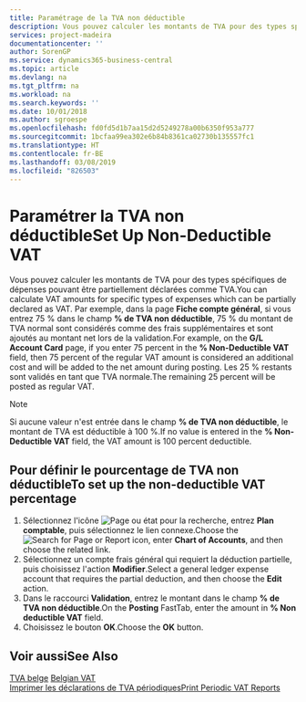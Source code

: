```yaml
---
title: Paramétrage de la TVA non déductible
description: Vous pouvez calculer les montants de TVA pour des types spécifiques de dépenses pouvant être partiellement déclarées comme TVA.
services: project-madeira
documentationcenter: ''
author: SorenGP
ms.service: dynamics365-business-central
ms.topic: article
ms.devlang: na
ms.tgt_pltfrm: na
ms.workload: na
ms.search.keywords: ''
ms.date: 10/01/2018
ms.author: sgroespe
ms.openlocfilehash: fd0fd5d1b7aa15d2d5249278a00b6350f953a777
ms.sourcegitcommit: 1bcfaa99ea302e6b84b8361ca02730b135557fc1
ms.translationtype: HT
ms.contentlocale: fr-BE
ms.lasthandoff: 03/08/2019
ms.locfileid: "826503"
---
```

# <a name="set-up-non-deductible-vat"></a><span data-ttu-id="3cded-103">Paramétrer la TVA non déductible</span><span class="sxs-lookup"><span data-stu-id="3cded-103">Set Up Non-Deductible VAT</span></span>
<span data-ttu-id="3cded-104">Vous pouvez calculer les montants de TVA pour des types spécifiques de dépenses pouvant être partiellement déclarées comme TVA.</span><span class="sxs-lookup"><span data-stu-id="3cded-104">You can calculate VAT amounts for specific types of expenses which can be partially declared as VAT.</span></span> <span data-ttu-id="3cded-105">Par exemple, dans la page **Fiche compte général**, si vous entrez 75 % dans le champ **% de TVA non déductible**, 75 % du montant de TVA normal sont considérés comme des frais supplémentaires et sont ajoutés au montant net lors de la validation.</span><span class="sxs-lookup"><span data-stu-id="3cded-105">For example, on the **G/L Account Card** page, if you enter 75 percent in the **% Non-Deductible VAT** field, then 75 percent of the regular VAT amount is considered an additional cost and will be added to the net amount during posting.</span></span> <span data-ttu-id="3cded-106">Les 25 % restants sont validés en tant que TVA normale.</span><span class="sxs-lookup"><span data-stu-id="3cded-106">The remaining 25 percent will be posted as regular VAT.</span></span>  

> [!NOTE]  
>  <span data-ttu-id="3cded-107">Si aucune valeur n'est entrée dans le champ **% de TVA non déductible**, le montant de TVA est déductible à 100 %.</span><span class="sxs-lookup"><span data-stu-id="3cded-107">If no value is entered in the **% Non-Deductible VAT** field, the VAT amount is 100 percent deductible.</span></span>  

## <a name="to-set-up-the-non-deductible-vat-percentage"></a><span data-ttu-id="3cded-108">Pour définir le pourcentage de TVA non déductible</span><span class="sxs-lookup"><span data-stu-id="3cded-108">To set up the non-deductible VAT percentage</span></span>  

1.  <span data-ttu-id="3cded-109">Sélectionnez l'icône ![Page ou état pour la recherche](../../media/ui-search/search_small.png "Page ou état pour la recherche"), entrez **Plan comptable**, puis sélectionnez le lien connexe.</span><span class="sxs-lookup"><span data-stu-id="3cded-109">Choose the ![Search for Page or Report](../../media/ui-search/search_small.png "Search for Page or Report icon") icon, enter **Chart of Accounts**, and then choose the related link.</span></span>  
2.  <span data-ttu-id="3cded-110">Sélectionnez un compte frais général qui requiert la déduction partielle, puis choisissez l'action **Modifier**.</span><span class="sxs-lookup"><span data-stu-id="3cded-110">Select a general ledger expense account that requires the partial deduction, and then choose the **Edit** action.</span></span>  
3.  <span data-ttu-id="3cded-111">Dans le raccourci **Validation**, entrez le montant dans le champ **% de TVA non déductible**.</span><span class="sxs-lookup"><span data-stu-id="3cded-111">On the **Posting** FastTab, enter the amount in **% Non deductible VAT** field.</span></span>  
4.  <span data-ttu-id="3cded-112">Choisissez le bouton **OK**.</span><span class="sxs-lookup"><span data-stu-id="3cded-112">Choose the **OK** button.</span></span>  

## <a name="see-also"></a><span data-ttu-id="3cded-113">Voir aussi</span><span class="sxs-lookup"><span data-stu-id="3cded-113">See Also</span></span>  
 <span data-ttu-id="3cded-114">[TVA belge](belgian-vat.md) </span><span class="sxs-lookup"><span data-stu-id="3cded-114">[Belgian VAT](belgian-vat.md) </span></span>  
 [<span data-ttu-id="3cded-115">Imprimer les déclarations de TVA périodiques</span><span class="sxs-lookup"><span data-stu-id="3cded-115">Print Periodic VAT Reports</span></span>](how-to-print-periodic-vat-reports.md)
